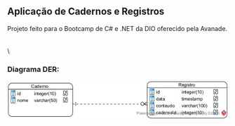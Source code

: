 ## Aplicação de Cadernos e Registros

Projeto feito para o Bootcamp de C# e .NET da DIO oferecido pela Avanade.
\
\
\
\

### Diagrama DER:

![alt text](https://github.com/Moiseszs/cadernos-app-dotnet/blob/main/diagrama-der.jpg)
